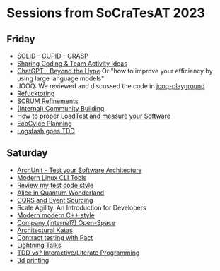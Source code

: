 # Sessions from SoCraTesAT 2023

## Friday

* [SOLID - CUPID - GRASP](./solid-cupid-grasp/solid-cupid-grasp.md)
* [Sharing Coding & Team Activity Ideas](<./Sharing Coding & Team Activity Ideas/Team Activity Ideas.md>)
* [ChatGPT - Beyond the Hype](<./ChatGPT - Beyond the hype/ChatGPT Beyond the Hype.pdf>) Or "how to improve your efficiency by using large language models"
* JOOQ: We reviewed and discussed the code in [jooq-playground](https://github.com/dtanzer/jooq-playground)
* [Refucktoring](./Refucktoring/Refucktoring.md)
* [SCRUM Refinements](./SCRUM%20Refinement/Readme.md)
* [(Internal) Community Building](./InternalCommunityBuilding/InternalCommunityBuilding.md)
* [How to proper LoadTest and measure your Software](./How-to-LoadTest/How-toLoadTest.md)
* [EcoCylce Planning](./EcoCycle-Planning/EcoCycle-Planning.md)
* [Logstash goes TDD](./Logstash%20goes%20TDD/README.md)

## Saturday

* [ArchUnit - Test your Software Architecture](<./ArchUnit - Test your Software Architecture/ArchUnit.pdf>)
* [Modern Linux CLI Tools](./modern-linux-cli-tools/README.md)
* [Review my test code style](./review-my-test-code-style/review-my-test-code-style.md)
* [Alice in Quantum Wonderland](./alice-in-quantum-wonderland/Alice_in_Quantum_Wonderland.pdf)
* [CQRS and Event Sourcing](./cqrs-and-eventsourcing/cqrs-and-eventsourcing.pdf)
* Scale Agility. An Introduction for Developers
* [Modern modern C++ style](./modern-modern-cpp/modern-modern-cpp.md)
* [Company (internal?) Open-Space](./Company-Internal-Open-Space/Readme.md)
* [Architectural Katas](./Architectural-Katas/Architectural-Katas.md)
* [Contract testing with Pact](./contract-testing-with-pact)
* [Lightning Talks](./lightning-talks)
* [TDD vs? Interactive/Literate Programming](./tdd-vs-ip-and-lp)
* [3d printing](./3d-printing)
